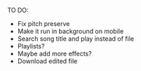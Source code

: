 TO DO:
* Fix pitch preserve
* Make it run in background on mobile
* Search song title and play instead of file
* Playlists?
* Maybe add more effects?
* Download edited file
